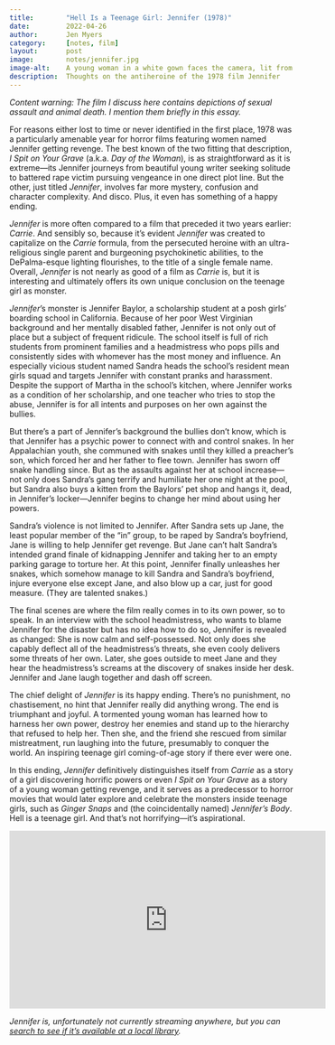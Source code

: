 ```yaml
---
title:        "Hell Is a Teenage Girl: Jennifer (1978)"
date:         2022-04-26
author:       Jen Myers
category:     [notes, film]
layout:       post
image:        notes/jennifer.jpg
image-alt:    A young woman in a white gown faces the camera, lit from behind, with a halo of curly red hair and a thin white face, serpents twined around her neck
description:  Thoughts on the antiheroine of the 1978 film Jennifer
---
```


_Content warning: The film I discuss here contains depictions of sexual assault and animal death. I mention them briefly in this essay._

For reasons either lost to time or never identified in the first place, 1978 was a particularly amenable year for horror films featuring women named Jennifer getting revenge. The best known of the two fitting that description, _I Spit on Your Grave_ (a.k.a. _Day of the Woman_), is as straightforward as it is extreme—its Jennifer journeys from beautiful young writer seeking solitude to battered rape victim pursuing vengeance in one direct plot line. But the other, just titled _Jennifer_, involves far more mystery, confusion and character complexity. And disco. Plus, it even has something of a happy ending.

_Jennifer_ is more often compared to a film that preceded it two years earlier: _Carrie_. And sensibly so, because it’s evident _Jennifer_ was created to capitalize on the _Carrie_ formula, from the persecuted heroine with an ultra-religious single parent and burgeoning psychokinetic abilities, to the DePalma-esque lighting flourishes, to the title of a single female name. Overall, _Jennifer_ is not nearly as good of a film as _Carrie_ is, but it is interesting and ultimately offers its own unique conclusion on the teenage girl as monster.

_Jennifer_’s monster is Jennifer Baylor, a scholarship student at a posh girls’ boarding school in California. Because of her poor West Virginian background and her mentally disabled father, Jennifer is not only out of place but a subject of frequent ridicule. The school itself is full of rich students from prominent families and a headmistress who pops pills and consistently sides with whomever has the most money and influence. An especially vicious student named Sandra heads the school’s resident mean girls squad and targets Jennifer with constant pranks and harassment. Despite the support of Martha in the school’s kitchen, where Jennifer works as a condition of her scholarship, and one teacher who tries to stop the abuse, Jennifer is for all intents and purposes on her own against the bullies.

But there’s a part of Jennifer’s background the bullies don’t know, which is that Jennifer has a psychic power to connect with and control snakes. In her Appalachian youth, she communed with snakes until they killed a preacher’s son, which forced her and her father to flee town. Jennifer has sworn off snake handling since. But as the assaults against her at school increase—not only does Sandra’s gang terrify and humiliate her one night at the pool, but Sandra also buys a kitten from the Baylors’ pet shop and hangs it, dead, in Jennifer’s locker—Jennifer begins to change her mind about using her powers.

Sandra’s violence is not limited to Jennifer. After Sandra sets up Jane, the least popular member of the “in” group, to be raped by Sandra’s boyfriend, Jane is willing to help Jennifer get revenge. But Jane can’t halt Sandra’s intended grand finale of kidnapping Jennifer and taking her to an empty parking garage to torture her. At this point, Jennifer finally unleashes her snakes, which somehow manage to kill Sandra and Sandra’s boyfriend, injure everyone else except Jane, and also blow up a car, just for good measure. (They are talented snakes.)

The final scenes are where the film really comes in to its own power, so to speak. In an interview with the school headmistress, who wants to blame Jennifer for the disaster but has no idea how to do so, Jennifer is revealed as changed: She is now calm and self-possessed. Not only does she capably deflect all of the headmistress’s threats, she even cooly delivers some threats of her own. Later, she goes outside to meet Jane and they hear the headmistress’s screams at the discovery of snakes inside her desk. Jennifer and Jane laugh together and dash off screen.

The chief delight of _Jennifer_ is its happy ending. There’s no punishment, no chastisement, no hint that Jennifer really did anything wrong. The end is triumphant and joyful. A tormented young woman has learned how to harness her own power, destroy her enemies and stand up to the hierarchy that refused to help her. Then she, and the friend she rescued from similar mistreatment, run laughing into the future, presumably to conquer the world. An inspiring teenage girl coming-of-age story if there ever were one.

In this ending, _Jennifer_ definitively distinguishes itself from _Carrie_ as a story of a girl discovering horrific powers or even _I Spit on Your Grave_ as a story of a young woman getting revenge, and it serves as a predecessor to horror movies that would later explore and celebrate the monsters inside teenage girls, such as _Ginger Snaps_ and (the coincidentally named) _Jennifer’s Body_. Hell is a teenage girl. And that’s not horrifying—it’s aspirational.

<div class="youtube-video-container">
  <iframe width="560" height="315" src="https://www.youtube.com/embed/5Bqg_sMaF0E" title="YouTube video player" frameborder="0" allow="accelerometer; autoplay; clipboard-write; encrypted-media; gyroscope; picture-in-picture" allowfullscreen></iframe>
</div>

_Jennifer is, unfortunately not currently streaming anywhere, but you can [search to see if it’s available at a local library](https://www.worldcat.org/title/jennifer/oclc/892493129)._
